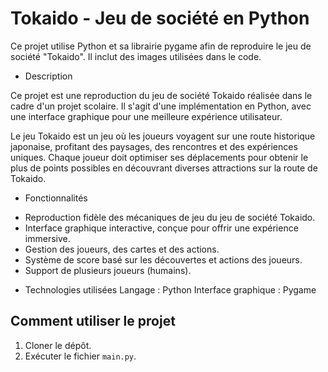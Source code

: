 # Tokaido - Jeu de société en Python

Ce projet utilise Python et sa librairie pygame afin de reproduire le jeu de société "Tokaido".
Il inclut des images utilisées dans le code.

* Description
  
Ce projet est une reproduction du jeu de société Tokaido réalisée dans le cadre d'un projet scolaire. Il s'agit d'une implémentation en Python, avec une interface graphique pour une meilleure expérience utilisateur.

Le jeu Tokaido est un jeu où les joueurs voyagent sur une route historique japonaise, profitant des paysages, des rencontres et des expériences uniques. Chaque joueur doit optimiser ses déplacements pour obtenir le plus de points possibles en découvrant diverses attractions sur la route de Tokaido.

* Fonctionnalités
  
- Reproduction fidèle des mécaniques de jeu du jeu de société Tokaido.
- Interface graphique interactive, conçue pour offrir une expérience immersive.
- Gestion des joueurs, des cartes et des actions.
- Système de score basé sur les découvertes et actions des joueurs.
- Support de plusieurs joueurs (humains).

* Technologies utilisées
Langage : Python
Interface graphique : Pygame

## Comment utiliser le projet

1. Cloner le dépôt.
2. Exécuter le fichier `main.py`.

